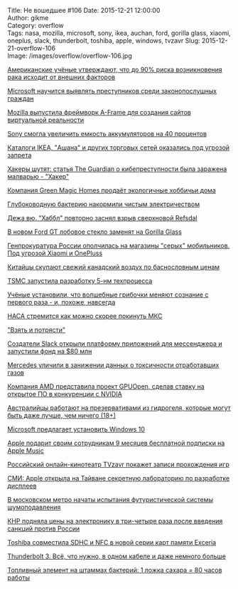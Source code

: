 Title: Не вошедшее #106
Date: 2015-12-21 12:00:00  
Author: gikme  
Category: overflow  
Tags: nasa, mozilla, microsoft, sony, ikea, auchan, ford, gorilla glass, xiaomi, oneplus, slack, thunderbolt, toshiba, apple, windows, tvzavr
Slug: 2015-12-21-overflow-106  
Image: /images/overflow/overflow-106.jpg


[Американские учёные утверждают, что до 90% риска возникновения рака исходит от внешних факторов](https://talk.gik.me/posts/hsr8KkKoYGntKZEWz/amerikanskie-uchyonye-utverzhdayut-chto-do-90-riska)

[Microsoft научится выявлять преступников среди законопослушных граждан](https://talk.gik.me/posts/EG2wC5iA2wvcS7cd7/microsoft-nauchitsya-vyyavlyat-prestupnikov-sredi)

[Mozilla выпустила фреймворк A-Frame для создания сайтов виртуальной реальности](https://talk.gik.me/posts/upZXBFNWPq2sFohzZ/mozilla-vypustila-frejmvork-a-frame-dlya-sozdaniya-sajtov)

[Sony смогла увеличить емкость аккумуляторов на 40 процентов](https://talk.gik.me/posts/9okGpo4wRanKYjGcn/sony-smogla-uvelichit-emkost-akkumulyatorov-na-40-procentov)

[Каталоги IKEA, "Ашана" и других торговых сетей оказались под угрозой запрета](https://talk.gik.me/posts/Xdbfrj32h9eaSpC6c/katalogi-ikea-ashana-i-drugih-torgovyh-setej-okazalis-pod)

[Хакеры шутят: статья The Guardian о кибепреступности была заражена малварью - "Хакер"](https://talk.gik.me/posts/DRkfWfRkFkxGP2LoW/hakery-shutyat-statya-the-guardian-o-kibeprestupnosti-byla)

[Компания Green Magic Homes продаёт экологичные хоббичьи дома](https://talk.gik.me/posts/Qag5CHTZwz4hM4YSE/kompaniya-green-magic-homes-prodayot-ekologichnye-hobbichi)

[Глубоководную бактерию накормили чистым электричеством](https://talk.gik.me/posts/8Dxumj7xLhdQw9hqB/glubokovodnuyu-bakteriyu-nakormili-chistym-elektrichestvom)

[Дежа вю. "Хаббл" повторно заснял взрыв сверхновой Refsdal](https://talk.gik.me/posts/v4JzWwCdST4ktc5Q4/dezha-vyu-habbl-povtorno-zasnyal-vzryv-sverhnovoj-refsdal)

[В новом Ford GT лобовое стекло заменят на Gorilla Glass](https://talk.gik.me/posts/hzbykNK72kNYSuopZ/v-novom-ford-gt-lobovoe-steklo-zamenyat-na-gorilla-glass)

[Генпрокуратура России ополчилась на магазины "серых" мобильников. Под угрозой Хiaomi и OnePluss](https://talk.gik.me/posts/kpX9w9EB6tj5bHvgE/genprokuratura-rossii-opolchilas-na-magaziny-seryh)

[Китайцы скупают свежий канадский воздух по баснословным ценам](https://talk.gik.me/posts/tHCQuxpg3s4ZvG3P5/kitajcy-skupayut-svezhij-kanadskij-vozduh-po-basnoslovnym)

[TSMC запустила разработку 5-нм техпроцесса](https://talk.gik.me/posts/bNsX54SC5SZRewLGv/tsmc-zapustila-razrabotku-5-nm-tehprocessa)

[Учёные установили, что волшебные грибочки меняют сознание с первого раза - и, похоже, навсегда](https://talk.gik.me/posts/kX29bbFxj2CQsaPQt/uchyonye-ustanovili-chto-volshebnye-gribochki-menyayut)

[НАСА стремится как можно скорее покинуть МКС](https://talk.gik.me/posts/jM7PEpHtDgzxzcQ6k/nasa-stremitsya-kak-mozhno-skoree-pokinut-mks)

["Взять и потрясти"](https://talk.gik.me/posts/qBBPagFSnSRqJzccn/vzyat-i-potryasti)

[Создатели Slack открыли платформу приложений для мессенджера и запустили фонд на $80 млн](https://talk.gik.me/posts/CZduDR7KCmb8KSMKK/sozdateli-slack-otkryli-platformu-prilozhenij-dlya)

[Mercedes уличили в занижении данных о токсичности отработавших газов](https://talk.gik.me/posts/cH4Qx7pd9iHPEY6wu/mercedes-ulichili-v-zanizhenii-dannyh-o-toksichnosti)

[Компания AMD представила проект GPUOpen, сделав ставку на открытое ПО в конкуренции с NVIDIA](https://talk.gik.me/posts/5LmxuqqkMTvrdo5TC/opennews-kompaniya-amd-predstavila-proekt-gpuopen-sdelav)

[Австралийцы работают на презервативами из гидрогеля, которые могут быть даже лучше, чем ничего (18+)](https://talk.gik.me/posts/oLnerfSeyhiYjPdBw/avstralijcy-rabotayut-na-prezervativami-iz-gidrogelya)

[Microsoft предлагает установить Windows 10](https://talk.gik.me/posts/TRraudoikJiZp6CiS/microsoft-predlagaet-ustanovit-windows-10)

[Apple подарит своим сотрудникам 9 месяцев бесплатной подписки на Apple Music](https://talk.gik.me/posts/E7sznFeH94JcLfCmi/apple-podarit-svoim-sotrudnikam-9-mesyacev-besplatnoj)

[Российский онлайн-кинотеатр TVzavr покажет записи прохождения игр](https://talk.gik.me/posts/TizM7Y83ZMtzrci39/rossijskij-onlajn-kinoteatr-tvzavr-pokazhet-zapisi)

[СМИ: Apple открыла на Тайване секретную лабораторию по разработке дисплеев](https://talk.gik.me/posts/zL88TzrdYHjdPoPvq/smi-apple-otkryla-na-tajvane-sekretnuyu-laboratoriyu-po)

[В московском метро начаты испытания футуристической системы шумоподавления](https://talk.gik.me/posts/G8emnwjkDbrQ6nefn/v-moskovskom-metro-nachaty-ispytaniya-futuristicheskoj)

[КНР подняла цены на электронику в три-четыре раза после введения санкций против России](https://talk.gik.me/posts/jgwvMju4Mk8j9qJdt/knr-podnyala-ceny-na-elektroniku-v-tri-chetyre-raza-posle)

[Toshiba совместила SDHC и NFC в новой серии карт памяти Exceria](https://talk.gik.me/posts/XwNAyQJngSzxoCPru/toshiba-sovmestila-sdhc-i-nfc-v-novoj-serii-kart-pamyati)

[Thunderbolt 3. Всё, что нужно, в одном кабеле и даже немного больше](https://talk.gik.me/posts/mhGqZakp4SbbrJ3gY/thunderbolt-3-vsyo-chto-nuzhno-v-odnom-kabele-i-dazhe)

[Топливный элемент на штаммах бактерий: 1 ложка сахара = 80 часов работы](https://talk.gik.me/posts/q6hAnkzC2wERwYs7E/toplivnyj-element-na-shtammah-bakterij-1-lozhka-sahara-80)
